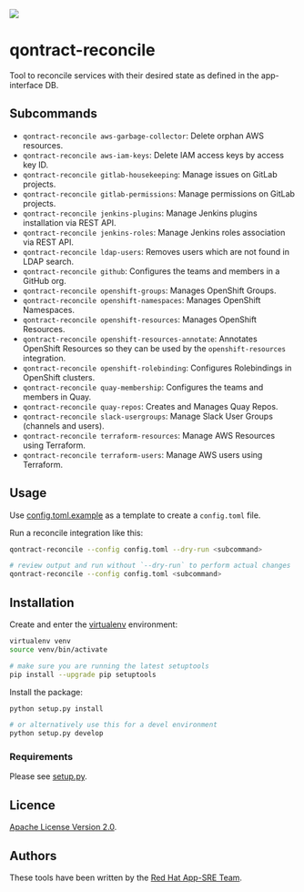 ![](https://img.shields.io/github/license/app-sre/qontract-reconcile.svg?style=flat)

# qontract-reconcile

Tool to reconcile services with their desired state as defined in the app-interface DB.

## Subcommands

- `qontract-reconcile aws-garbage-collector`: Delete orphan AWS resources.
- `qontract-reconcile aws-iam-keys`: Delete IAM access keys by access key ID.
- `qontract-reconcile gitlab-housekeeping`: Manage issues on GitLab projects.
- `qontract-reconcile gitlab-permissions`: Manage permissions on GitLab projects.
- `qontract-reconcile jenkins-plugins`: Manage Jenkins plugins installation via REST API.
- `qontract-reconcile jenkins-roles`: Manage Jenkins roles association via REST API.
- `qontract-reconcile ldap-users`: Removes users which are not found in LDAP search.
- `qontract-reconcile github`: Configures the teams and members in a GitHub org.
- `qontract-reconcile openshift-groups`: Manages OpenShift Groups.
- `qontract-reconcile openshift-namespaces`: Manages OpenShift Namespaces.
- `qontract-reconcile openshift-resources`: Manages OpenShift Resources.
- `qontract-reconcile openshift-resources-annotate`: Annotates OpenShift Resources so they can be used by the `openshift-resources` integration.
- `qontract-reconcile openshift-rolebinding`: Configures Rolebindings in OpenShift clusters.
- `qontract-reconcile quay-membership`: Configures the teams and members in Quay.
- `qontract-reconcile quay-repos`: Creates and Manages Quay Repos.
- `qontract-reconcile slack-usergroups`: Manage Slack User Groups (channels and users).
- `qontract-reconcile terraform-resources`: Manage AWS Resources using Terraform.
- `qontract-reconcile terraform-users`: Manage AWS users using Terraform.

## Usage

Use [config.toml.example](config.toml.example) as a template to create a `config.toml` file.

Run a reconcile integration like this:

```sh
qontract-reconcile --config config.toml --dry-run <subcommand>

# review output and run without `--dry-run` to perform actual changes
qontract-reconcile --config config.toml <subcommand>
```

## Installation

Create and enter the [virtualenv](https://virtualenv.pypa.io/en/latest/) environment:

```sh
virtualenv venv
source venv/bin/activate

# make sure you are running the latest setuptools
pip install --upgrade pip setuptools
```

Install the package:

```sh
python setup.py install

# or alternatively use this for a devel environment
python setup.py develop
```

### Requirements

Please see [setup.py](setup.py).

## Licence

[Apache License Version 2.0](LICENSE).

## Authors

These tools have been written by the [Red Hat App-SRE Team](sd-app-sre@redhat.com).
